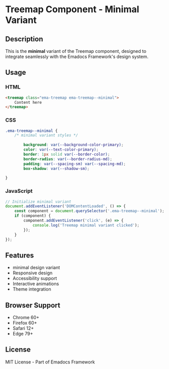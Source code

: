 # Treemap Component - Minimal Variant

## Description
This is the **minimal** variant of the Treemap component, designed to integrate seamlessly with the Emadocs Framework's design system.

## Usage

### HTML
```html
<treemap class="ema-treemap ema-treemap--minimal">
    Content here
</treemap>
```

### CSS
```css
.ema-treemap--minimal {
    /* minimal variant styles */
    
        background: var(--background-color-primary);
        color: var(--text-color-primary);
        border: 1px solid var(--border-color);
        border-radius: var(--border-radius-md);
        padding: var(--spacing-sm) var(--spacing-md);
        box-shadow: var(--shadow-sm);
    
}
```

### JavaScript
```javascript
// Initialize minimal variant
document.addEventListener('DOMContentLoaded', () => {
    const component = document.querySelector('.ema-treemap--minimal');
    if (component) {
        component.addEventListener('click', (e) => {
            console.log('Treemap minimal variant clicked');
        });
    }
});
```

## Features
- minimal design variant
- Responsive design
- Accessibility support
- Interactive animations
- Theme integration

## Browser Support
- Chrome 60+
- Firefox 60+
- Safari 12+
- Edge 79+

## License
MIT License - Part of Emadocs Framework
